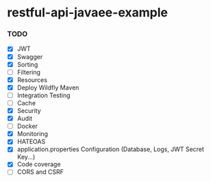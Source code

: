 # restful-api-javaee-example

### TODO

- [X] JWT
- [X] Swagger
- [X] Sorting
- [ ] Filtering
- [X] Resources
- [X] Deploy Wildfly Maven
- [ ] Integration Testing
- [ ] Cache
- [X] Security
- [X] Audit
- [ ] Docker
- [X] Monitoring
- [X] HATEOAS
- [X] application.properties Configuration (Database, Logs, JWT Secret Key...)
- [X] Code coverage
- [ ] CORS and CSRF